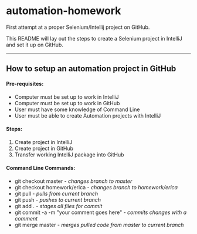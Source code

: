 # automation-homework
First attempt at a proper Selenium/Intellij project on GitHub. 

This README will lay out the steps to create a Selenium project in IntelliJ and set it up on GitHub.

----
## How to setup an automation project in GitHub

#### Pre-requisites:
* Computer must be set up to work in IntelliJ
* Computer must be set up to work in GitHub
* User must have some knowledge of Command Line
* User must be able to create Automation projects with IntelliJ

#### Steps:
1. Create project in IntelliJ
2. Create project in GitHub
3. Transfer working IntelliJ package into GitHub

#### Command Line Commands:
* git checkout master - *changes branch to master*
* git checkout homework/erica - *changes branch to homework/erica*
* git pull - *pulls from current branch*
* git push - *pushes to current branch*
* git add . - *stages all files for commit*
* git commit -a -m "your comment goes here" - *commits changes with a comment*
* git merge master - *merges pulled code from master to current branch*
